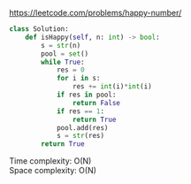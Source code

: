 <https://leetcode.com/problems/happy-number/>
```python
class Solution:
    def isHappy(self, n: int) -> bool:
        s = str(n)
        pool = set()
        while True:
            res = 0
            for i in s:
                res += int(i)*int(i)
            if res in pool:
                return False
            if res == 1:
                return True
            pool.add(res)
            s = str(res)
        return True
```
Time complexity: O(N)  
Space complexity: O(N)
